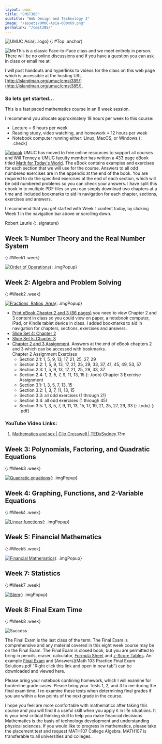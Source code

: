 ```yaml
---
layout: umuc
title: "CMST385"
subtitle: "Web Design and Technology I"
image: "/assets/UMUC-Asia-600x69.png"
permalink: "/cmst385/"
---
```


![UMUC Asia]({{page.image}}){: .logo}
{: #Top .anchor}

![Me](/assets/MyMug150_2014.gif)This is a classic Face-to-Face class and we meet entirely in person. There will be no online discussions and if you have a question you can ask in class or email me at:  

<script>AntiSpam("moc", "tsmc+82.1lmr", "liamg", "CMST385", "")</script>

I will post handouts and hyperlinks to videos for the class on this web page which is accessible at the hosting URL  
[http://islandman.org/umuc/cmst385/](http://islandman.org/umuc/cmst385/).

### So lets get started...

This is a fast paced mathematics course in an 8 week session.

I recommend you allocate approximately 18 hours per week to this course:

- Lecture = 6 hours per week
- Reading study, video watching, and homework = 12 hours per week
- Notebook computer running either: Linux, MacOS, or Windows
{: .check}


  
[![ebook](/assets/math103/ebook.jpg)](/assets/math103/Book-Complete.pdf) UMUC has moved to free online resources to support all courses and Will Tenney a UMUC faculty member has written a 433 page eBook titled [Math for Today's World](/assets/math103/Book-Complete.pdf). The eBook contains examples and exercises for each section that we will use for the course. Answers to all odd numbered exercises are in the appendix at the end of the book. You are required to do the specified exercises at the end of each section, which will be odd numbered problems so you can check your answers. I have split this ebook in to multiple PDF files so you can simply download two chapters at a time and included bookmarks to aid in navigation for each chapter, sections, exercises and answers.


I recommend that you get started with Week 1 content today, by clicking Week 1 in the navigation bar above or scrolling down.

Robert Laurie
{: .signature}

## Week 1: Number Theory and the Real Number System
{: #Week1 .week}

[![Order of Operations](/assets/math103/1s_PEMDAS.jpg)](/assets/math103/1_PEMDAS.jpg "Which grade did you learn PEMDAS?"){: .imgPopup}

## Week 2: Algebra and Problem Solving
{: #Week2 .week}

[![Fractions, Ratios, Area](/assets/math103/1s_MathWhenYouLearned.jpg)](/assets/math103/1_MathWhenYouLearned.png "What grade did you learn Laws, Fractions, Ratios, Area?"){: .imgPopup}


- [Print eBook Chapter 2 and 3 (86 pages)](/assets/math103/Book-Chap2-3.pdf "Right click this link and open in new tab") you need to view Chapter 2 and 3 content in class so you could view on paper, a notebook computer, iPad, or Kindle tablet device in class. I added bookmarks to aid in navigation for chapters, sections, exercises and answers.
- [Slide Set 4: Chapter 2](/assets/math103/2_Algebra.pdf "Right click this link and open in new tab") 
- [Slide Set 5: Chapter 3](/assets/math103/3_WordProblems.pdf "Right click this link and open in new tab")
- [Chapter 2 and 3 Assignment](/assets/math103/eBookCh1Hmwk.pdf "Right click this link and open in new tab"). Answers at the end of eBook chapters 2 and 3 which can be accessed with bookmarks.  
    Chapter 2 Assignment Exercises
    - Section 2.1: 1, 5, 9, 13, 17, 21, 25, 27, 29
    - Section 2.2: 1, 5, 9, 13, 17, 21, 25, 29, 33, 37, 41, 45, 49, 53, 57
    - Section 2.3: 1, 5, 9, 13, 17, 21, 25, 29, 33, 37
    - Section 2.4: 1, 3, 5, 7, 9, 11, 13, 15
    {: .todo}
    Chapter 3 Exercise Assignment
    - Section 3.1: 1, 3, 5, 7, 13, 15 
    - Section 3.2: 1, 3, 7, 11, 13, 15
    - Section 3.3: all odd exercises (1 through 21)
    - Section 3.4: all odd exercises (1 through 45)
    - Section 3.5: 1, 3, 5, 7, 9, 11, 13, 15, 17, 19, 21, 25, 27, 29, 33
    {: .todo}
{: .pdf}

### YouTube Video Links:

1. [Mathematics and sex &#124; Clio Cresswell &#124; TEDxSydney ](https://youtu.be/H2vN2QXZGnc "Right click this link and open in new tab") 13m

## Week 3: Polynomials, Factoring, and Quadratic Equations
{: #Week3 .week}

[![Quadratic equations](/assets/math103/3s_ig-quadratic.jpg)](/assets/math103/3_ig-quadratic.jpg "Quadratic equations"){: .imgPopup}
  
## Week 4: Graphing, Functions, and 2-Variable Equations
{: #Week4 .week}
  
[![Linear functions](/assets/math103/4s_ig_slope.jpg)](/assets/math103/4_ig_slope.jpg "Linear functions"){: .imgPopup}

## Week 5: Financial Mathematics
{: #Week5 .week}

[![Financial Mathematics](/assets/math103/5s_ig_finacialmath.jpg)](/assets/math103/5_ig_finacialmath.jpg "Financial Mathematics"){: .imgPopup}

## Week 7: Statistics
{: #Week7 .week}

[![Stem](/assets/math103/7s_ig-stem.jpg)](/assets/math103/7s_ig-stem.jpg "Stem"){: .imgPopup}

## Week 8: Final Exam Time
{: #Week8 .week}

![Success](/assets/Wk8.png)

The Final Exam is the last class of the term. The Final Exam is comprehensive and any material covered in this eight week course may be on the Final Exam. The Final Exam is closed book, but you are permitted to bring in pencils, eraser, calculator, [Formula Sheet](assets/math103/Math103FormulaSheetP1.pdf "Right click this link and open in new tab") and [z-Score Tables](assets/math103/Math103FormulaSheetP23.pdf "Right click this link and open in new tab"). An example [Final Exam](assets/math103/Math%20103%20Practice%20Final%20Exam.pdf "Right click this link and open in new tab") and [Answers](Math 103 Practice Final Exam Solutions.pdf "Right click this link and open in new tab") can be downloaded and viewed here.  

Please bring your notebook contining homework, which I will examine for borderline grade cases. 
Please bring your Tests 1, 2, and 3 to me during the final exam time. I re-examine these tests when determining final grades if you are within a few points of the next grade in the course.

I hope you feel are more comfortable with mathematics after taking this course and you will find it a useful skill when you apply it in life situations. It is your best critical thinking skill to help you make financial decisions. Mathematics is the basis of technology development and understanding physical sciences. If you would like to progress in mathematics, please take the placement test and request MATH107 College Algebra. MATH107 is transferable to all universities and colleges.

